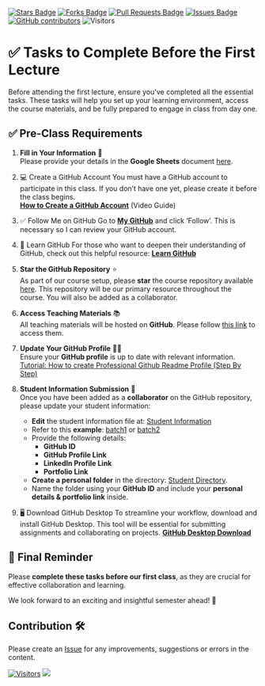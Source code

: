 <a href="https://github.com/drshahizan/research-design/stargazers"><img src="https://img.shields.io/github/stars/drshahizan/research-design" alt="Stars Badge"/></a>
<a href="https://github.com/drshahizan/research-design/network/members"><img src="https://img.shields.io/github/forks/drshahizan/research-design" alt="Forks Badge"/></a>
<a href="https://github.com/drshahizan/research-design/pulls"><img src="https://img.shields.io/github/issues-pr/drshahizan/research-design" alt="Pull Requests Badge"/></a>
<a href="https://github.com/drshahizan/research-design"><img src="https://img.shields.io/github/issues/drshahizan/research-design" alt="Issues Badge"/></a>
<a href="https://github.com/drshahizan/research-design/graphs/contributors"><img alt="GitHub contributors" src="https://img.shields.io/github/contributors/drshahizan/research-design?color=2b9348"></a>
![Visitors](https://api.visitorbadge.io/api/visitors?path=https%3A%2F%2Fgithub.com%2Fdrshahizan%2BDM&labelColor=%23d9e3f0&countColor=%23697689&style=flat)

# ✅ Tasks to Complete Before the First Lecture

Before attending the first lecture, ensure you've completed all the essential tasks. These tasks will help you set up your learning environment, access the course materials, and be fully prepared to engage in class from day one.

## ✅ **Pre-Class Requirements**  

1. **Fill in Your Information** 📝  
   Please provide your details in the **Google Sheets** document [here](https://liveutm-my.sharepoint.com/:x:/g/personal/shahizan_live_utm_my/EaSdz8QuZKJHqMxXLxMDZ2UBSKCN_qS763jU0xb7PBtPaw?e=Wsf9FO).  

2. 💻 Create a GitHub Account
You must have a GitHub account to participate in this class. If you don’t have one yet, please create it before the class begins.  
[**How to Create a GitHub Account**](https://youtu.be/Gn3w1UvTx0A?si=z6VQXN94KiRXMHWN) (Video Guide)

3. ✅ Follow Me on GitHub
Go to [**My GitHub**](https://github.com/drshahizan) and click ‘Follow’. This is necessary so I can review your GitHub account.

4. 📖 Learn GitHub
For those who want to deepen their understanding of GitHub, check out this helpful resource: [**Learn GitHub**](https://github.com/drshahizan/learn-github)

5. **Star the GitHub Repository** ⭐  
   As part of our course setup, please **star** the course repository available [here](https://github.com/drshahizan/research-design). This repository will be our primary resource throughout the course. You will also be added as a collaborator.  

6. **Access Teaching Materials** 📚  
   All teaching materials will be hosted on **GitHub**. Please follow [this link](https://github.com/drshahizan/research-design) to access them.  

7. **Update Your GitHub Profile** 👨‍💻  
   Ensure your **GitHub profile** is up to date with relevant information. [Tutorial: How to create Professional Github Readme Profile (Step By Step)](https://youtu.be/rCt9DatF63I?si=C87MQhJGllyAe4zR)


8. **Student Information Submission** 🔗  
   Once you have been added as a **collaborator** on the GitHub repository, please update your student information:  
   - **Edit** the student information file at: [Student Information](../student/)  
   - Refer to this **example**: [batch1](https://github.com/drshahizan/research-design/blob/main/profile/batch1.md) or [batch2](https://github.com/drshahizan/research-design/blob/main/profile/batch2.md)  
   - Provide the following details:  
     - **GitHub ID**  
     - **GitHub Profile Link**  
     - **LinkedIn Profile Link**  
     - **Portfolio Link**  
   - **Create a personal folder** in the directory: [Student Directory](../student/).  
   - Name the folder using your **GitHub ID** and include your **personal details & portfolio link** inside.  

9. 🖥️ Download GitHub Desktop
To streamline your workflow, download and install GitHub Desktop. This tool will be essential for submitting assignments and collaborating on projects. [**GitHub Desktop Download**](https://desktop.github.com/download/)

## 🎯 **Final Reminder**  
Please **complete these tasks before our first class**, as they are crucial for effective collaboration and learning.  

We look forward to an exciting and insightful semester ahead! 🚀 


## Contribution 🛠️
Please create an [Issue](https://github.com/drshahizan/research-design/issues) for any improvements, suggestions or errors in the content.


[![Visitors](https://api.visitorbadge.io/api/visitors?path=https%3A%2F%2Fgithub.com%2Fdrshahizan&labelColor=%23697689&countColor=%23555555&style=plastic)](https://visitorbadge.io/status?path=https%3A%2F%2Fgithub.com%2Fdrshahizan)
![](https://hit.yhype.me/github/profile?user_id=81284918)
